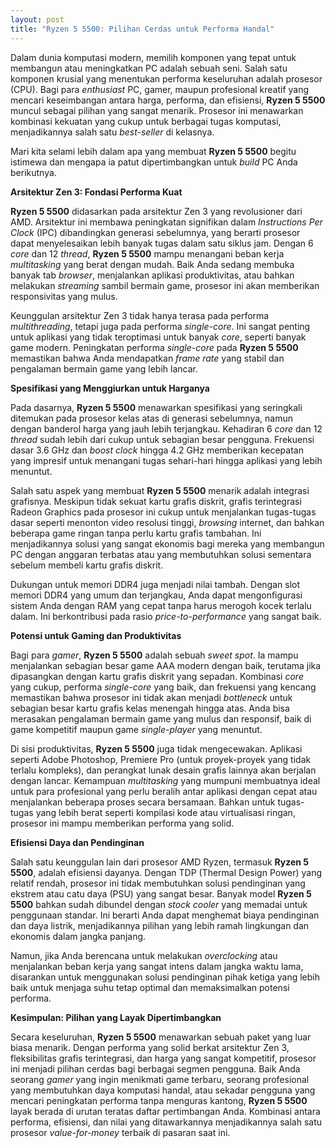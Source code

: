 ```yaml
---
layout: post
title: "Ryzen 5 5500: Pilihan Cerdas untuk Performa Handal"
---
```


Dalam dunia komputasi modern, memilih komponen yang tepat untuk membangun atau meningkatkan PC adalah sebuah seni. Salah satu komponen krusial yang menentukan performa keseluruhan adalah prosesor (CPU). Bagi para *enthusiast* PC, gamer, maupun profesional kreatif yang mencari keseimbangan antara harga, performa, dan efisiensi, **Ryzen 5 5500** muncul sebagai pilihan yang sangat menarik. Prosesor ini menawarkan kombinasi kekuatan yang cukup untuk berbagai tugas komputasi, menjadikannya salah satu *best-seller* di kelasnya.

Mari kita selami lebih dalam apa yang membuat **Ryzen 5 5500** begitu istimewa dan mengapa ia patut dipertimbangkan untuk *build* PC Anda berikutnya.

**Arsitektur Zen 3: Fondasi Performa Kuat**

**Ryzen 5 5500** didasarkan pada arsitektur Zen 3 yang revolusioner dari AMD. Arsitektur ini membawa peningkatan signifikan dalam *Instructions Per Clock* (IPC) dibandingkan generasi sebelumnya, yang berarti prosesor dapat menyelesaikan lebih banyak tugas dalam satu siklus jam. Dengan 6 *core* dan 12 *thread*, **Ryzen 5 5500** mampu menangani beban kerja *multitasking* yang berat dengan mudah. Baik Anda sedang membuka banyak tab *browser*, menjalankan aplikasi produktivitas, atau bahkan melakukan *streaming* sambil bermain game, prosesor ini akan memberikan responsivitas yang mulus.

Keunggulan arsitektur Zen 3 tidak hanya terasa pada performa *multithreading*, tetapi juga pada performa *single-core*. Ini sangat penting untuk aplikasi yang tidak teroptimasi untuk banyak *core*, seperti banyak game modern. Peningkatan performa *single-core* pada **Ryzen 5 5500** memastikan bahwa Anda mendapatkan *frame rate* yang stabil dan pengalaman bermain game yang lebih lancar.

**Spesifikasi yang Menggiurkan untuk Harganya**

Pada dasarnya, **Ryzen 5 5500** menawarkan spesifikasi yang seringkali ditemukan pada prosesor kelas atas di generasi sebelumnya, namun dengan banderol harga yang jauh lebih terjangkau. Kehadiran 6 *core* dan 12 *thread* sudah lebih dari cukup untuk sebagian besar pengguna. Frekuensi dasar 3.6 GHz dan *boost clock* hingga 4.2 GHz memberikan kecepatan yang impresif untuk menangani tugas sehari-hari hingga aplikasi yang lebih menuntut.

Salah satu aspek yang membuat **Ryzen 5 5500** menarik adalah integrasi grafisnya. Meskipun tidak sekuat kartu grafis diskrit, grafis terintegrasi Radeon Graphics pada prosesor ini cukup untuk menjalankan tugas-tugas dasar seperti menonton video resolusi tinggi, *browsing* internet, dan bahkan beberapa game ringan tanpa perlu kartu grafis tambahan. Ini menjadikannya solusi yang sangat ekonomis bagi mereka yang membangun PC dengan anggaran terbatas atau yang membutuhkan solusi sementara sebelum membeli kartu grafis diskrit.

Dukungan untuk memori DDR4 juga menjadi nilai tambah. Dengan slot memori DDR4 yang umum dan terjangkau, Anda dapat mengonfigurasi sistem Anda dengan RAM yang cepat tanpa harus merogoh kocek terlalu dalam. Ini berkontribusi pada rasio *price-to-performance* yang sangat baik.

**Potensi untuk Gaming dan Produktivitas**

Bagi para *gamer*, **Ryzen 5 5500** adalah sebuah *sweet spot*. Ia mampu menjalankan sebagian besar game AAA modern dengan baik, terutama jika dipasangkan dengan kartu grafis diskrit yang sepadan. Kombinasi *core* yang cukup, performa *single-core* yang baik, dan frekuensi yang kencang memastikan bahwa prosesor ini tidak akan menjadi *bottleneck* untuk sebagian besar kartu grafis kelas menengah hingga atas. Anda bisa merasakan pengalaman bermain game yang mulus dan responsif, baik di game kompetitif maupun game *single-player* yang menuntut.

Di sisi produktivitas, **Ryzen 5 5500** juga tidak mengecewakan. Aplikasi seperti Adobe Photoshop, Premiere Pro (untuk proyek-proyek yang tidak terlalu kompleks), dan perangkat lunak desain grafis lainnya akan berjalan dengan lancar. Kemampuan *multitasking* yang mumpuni membuatnya ideal untuk para profesional yang perlu beralih antar aplikasi dengan cepat atau menjalankan beberapa proses secara bersamaan. Bahkan untuk tugas-tugas yang lebih berat seperti kompilasi kode atau virtualisasi ringan, prosesor ini mampu memberikan performa yang solid.

**Efisiensi Daya dan Pendinginan**

Salah satu keunggulan lain dari prosesor AMD Ryzen, termasuk **Ryzen 5 5500**, adalah efisiensi dayanya. Dengan TDP (Thermal Design Power) yang relatif rendah, prosesor ini tidak membutuhkan solusi pendinginan yang ekstrem atau catu daya (PSU) yang sangat besar. Banyak model **Ryzen 5 5500** bahkan sudah dibundel dengan *stock cooler* yang memadai untuk penggunaan standar. Ini berarti Anda dapat menghemat biaya pendinginan dan daya listrik, menjadikannya pilihan yang lebih ramah lingkungan dan ekonomis dalam jangka panjang.

Namun, jika Anda berencana untuk melakukan *overclocking* atau menjalankan beban kerja yang sangat intens dalam jangka waktu lama, disarankan untuk menggunakan solusi pendinginan pihak ketiga yang lebih baik untuk menjaga suhu tetap optimal dan memaksimalkan potensi performa.

**Kesimpulan: Pilihan yang Layak Dipertimbangkan**

Secara keseluruhan, **Ryzen 5 5500** menawarkan sebuah paket yang luar biasa menarik. Dengan performa yang solid berkat arsitektur Zen 3, fleksibilitas grafis terintegrasi, dan harga yang sangat kompetitif, prosesor ini menjadi pilihan cerdas bagi berbagai segmen pengguna. Baik Anda seorang *gamer* yang ingin menikmati game terbaru, seorang profesional yang membutuhkan daya komputasi handal, atau sekadar pengguna yang mencari peningkatan performa tanpa menguras kantong, **Ryzen 5 5500** layak berada di urutan teratas daftar pertimbangan Anda. Kombinasi antara performa, efisiensi, dan nilai yang ditawarkannya menjadikannya salah satu prosesor *value-for-money* terbaik di pasaran saat ini.
